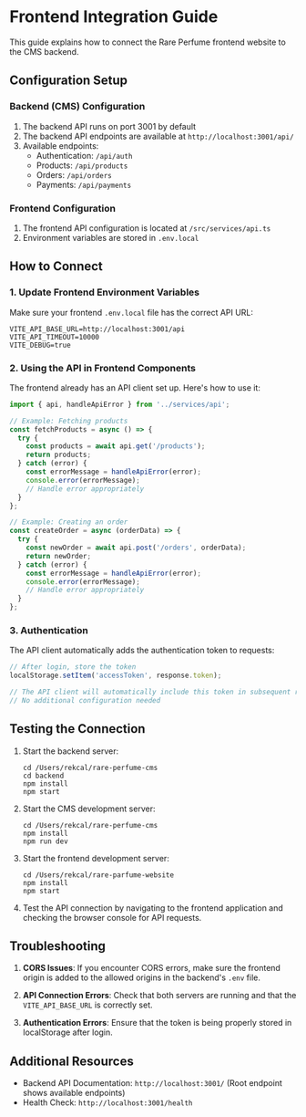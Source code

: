 # Frontend Integration Guide

This guide explains how to connect the Rare Perfume frontend website to the CMS backend.

## Configuration Setup

### Backend (CMS) Configuration

1. The backend API runs on port 3001 by default
2. The backend API endpoints are available at `http://localhost:3001/api/`
3. Available endpoints:
   - Authentication: `/api/auth`
   - Products: `/api/products`
   - Orders: `/api/orders`
   - Payments: `/api/payments`

### Frontend Configuration

1. The frontend API configuration is located at `/src/services/api.ts`
2. Environment variables are stored in `.env.local`

## How to Connect

### 1. Update Frontend Environment Variables

Make sure your frontend `.env.local` file has the correct API URL:

```
VITE_API_BASE_URL=http://localhost:3001/api
VITE_API_TIMEOUT=10000
VITE_DEBUG=true
```

### 2. Using the API in Frontend Components

The frontend already has an API client set up. Here's how to use it:

```typescript
import { api, handleApiError } from '../services/api';

// Example: Fetching products
const fetchProducts = async () => {
  try {
    const products = await api.get('/products');
    return products;
  } catch (error) {
    const errorMessage = handleApiError(error);
    console.error(errorMessage);
    // Handle error appropriately
  }
};

// Example: Creating an order
const createOrder = async (orderData) => {
  try {
    const newOrder = await api.post('/orders', orderData);
    return newOrder;
  } catch (error) {
    const errorMessage = handleApiError(error);
    console.error(errorMessage);
    // Handle error appropriately
  }
};
```

### 3. Authentication

The API client automatically adds the authentication token to requests:

```typescript
// After login, store the token
localStorage.setItem('accessToken', response.token);

// The API client will automatically include this token in subsequent requests
// No additional configuration needed
```

## Testing the Connection

1. Start the backend server:
   ```
   cd /Users/rekcal/rare-perfume-cms
   cd backend
   npm install
   npm start
   ```

2. Start the CMS development server:
   ```
   cd /Users/rekcal/rare-perfume-cms
   npm install
   npm run dev
   ```

3. Start the frontend development server:
   ```
   cd /Users/rekcal/rare-parfume-website
   npm install
   npm start
   ```

4. Test the API connection by navigating to the frontend application and checking the browser console for API requests.

## Troubleshooting

1. **CORS Issues**: If you encounter CORS errors, make sure the frontend origin is added to the allowed origins in the backend's `.env` file.

2. **API Connection Errors**: Check that both servers are running and that the `VITE_API_BASE_URL` is correctly set.

3. **Authentication Errors**: Ensure that the token is being properly stored in localStorage after login.

## Additional Resources

- Backend API Documentation: `http://localhost:3001/` (Root endpoint shows available endpoints)
- Health Check: `http://localhost:3001/health` 